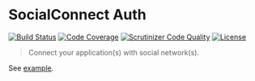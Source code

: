 SocialConnect Auth
==================

[![Build Status](http://img.shields.io/travis/SocialConnect/auth.svg?style=flat)](https://travis-ci.org/SocialConnect/auth)
[![Code Coverage](http://img.shields.io/coveralls/SocialConnect/auth.svg?style=flat)](https://coveralls.io/r/SocialConnect/auth)
[![Scrutinizer Code Quality](http://img.shields.io/scrutinizer/g/socialconnect/auth/master.svg?style=flat-square)](https://scrutinizer-ci.com/g/SocialConnect/auth/?branch=master)
[![License](http://img.shields.io/packagist/l/SocialConnect/auth.svg?style=flat)](https://packagist.org/packages/socialconnect/auth)

> Connect your application(s) with social network(s).

See [example](./example).
